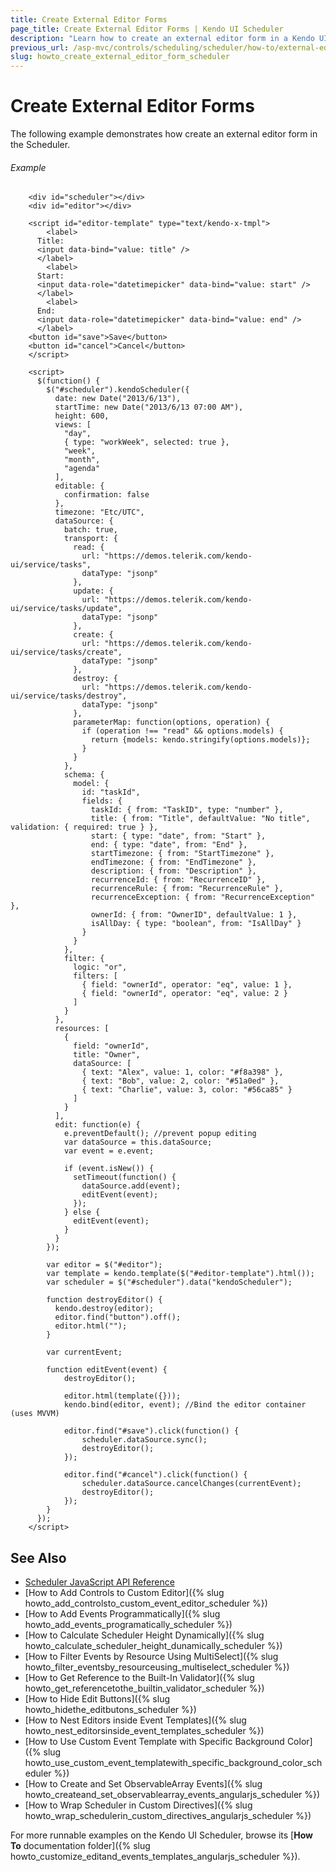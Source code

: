 ```yaml
---
title: Create External Editor Forms
page_title: Create External Editor Forms | Kendo UI Scheduler
description: "Learn how to create an external editor form in a Kendo UI Scheduler widget."
previous_url: /asp-mvc/controls/scheduling/scheduler/how-to/external-editor-form, /controls/scheduling/scheduler/how-to/external-editor-form
slug: howto_create_external_editor_form_scheduler
---
```


# Create External Editor Forms

The following example demonstrates how create an external editor form in the Scheduler.

###### Example

```dojo
    <div id="scheduler"></div>
    <div id="editor"></div>

    <script id="editor-template" type="text/kendo-x-tmpl">
 		<label>
      Title:
      <input data-bind="value: title" />
      </label>
 		<label>
      Start:
      <input data-role="datetimepicker" data-bind="value: start" />
      </label>
 		<label>
      End:
      <input data-role="datetimepicker" data-bind="value: end" />
      </label>
    <button id="save">Save</button>
    <button id="cancel">Cancel</button>
    </script>

    <script>
      $(function() {
        $("#scheduler").kendoScheduler({
          date: new Date("2013/6/13"),
          startTime: new Date("2013/6/13 07:00 AM"),
          height: 600,
          views: [
            "day",
            { type: "workWeek", selected: true },
            "week",
            "month",
            "agenda"
          ],
          editable: {
            confirmation: false
          },
          timezone: "Etc/UTC",
          dataSource: {
            batch: true,
            transport: {
              read: {
                url: "https://demos.telerik.com/kendo-ui/service/tasks",
                dataType: "jsonp"
              },
              update: {
                url: "https://demos.telerik.com/kendo-ui/service/tasks/update",
                dataType: "jsonp"
              },
              create: {
                url: "https://demos.telerik.com/kendo-ui/service/tasks/create",
                dataType: "jsonp"
              },
              destroy: {
                url: "https://demos.telerik.com/kendo-ui/service/tasks/destroy",
                dataType: "jsonp"
              },
              parameterMap: function(options, operation) {
                if (operation !== "read" && options.models) {
                  return {models: kendo.stringify(options.models)};
                }
              }
            },
            schema: {
              model: {
                id: "taskId",
                fields: {
                  taskId: { from: "TaskID", type: "number" },
                  title: { from: "Title", defaultValue: "No title", validation: { required: true } },
                  start: { type: "date", from: "Start" },
                  end: { type: "date", from: "End" },
                  startTimezone: { from: "StartTimezone" },
                  endTimezone: { from: "EndTimezone" },
                  description: { from: "Description" },
                  recurrenceId: { from: "RecurrenceID" },
                  recurrenceRule: { from: "RecurrenceRule" },
                  recurrenceException: { from: "RecurrenceException" },
                  ownerId: { from: "OwnerID", defaultValue: 1 },
                  isAllDay: { type: "boolean", from: "IsAllDay" }
                }
              }
            },
            filter: {
              logic: "or",
              filters: [
                { field: "ownerId", operator: "eq", value: 1 },
                { field: "ownerId", operator: "eq", value: 2 }
              ]
            }
          },
          resources: [
            {
              field: "ownerId",
              title: "Owner",
              dataSource: [
                { text: "Alex", value: 1, color: "#f8a398" },
                { text: "Bob", value: 2, color: "#51a0ed" },
                { text: "Charlie", value: 3, color: "#56ca85" }
              ]
            }
          ],
          edit: function(e) {
            e.preventDefault(); //prevent popup editing
            var dataSource = this.dataSource;
            var event = e.event;

            if (event.isNew()) {
              setTimeout(function() {
                dataSource.add(event);
                editEvent(event);
              });
            } else {
              editEvent(event);
            }
          }
        });

        var editor = $("#editor");
        var template = kendo.template($("#editor-template").html());
        var scheduler = $("#scheduler").data("kendoScheduler");

        function destroyEditor() {
          kendo.destroy(editor);
          editor.find("button").off();
          editor.html("");
        }

        var currentEvent;

        function editEvent(event) {
            destroyEditor();

            editor.html(template({}));
            kendo.bind(editor, event); //Bind the editor container (uses MVVM)

            editor.find("#save").click(function() {
                scheduler.dataSource.sync();
                destroyEditor();
            });

            editor.find("#cancel").click(function() {
                scheduler.dataSource.cancelChanges(currentEvent);
                destroyEditor();
            });
        }
      });
    </script>
```

## See Also

* [Scheduler JavaScript API Reference](/api/javascript/ui/scheduler)
* [How to Add Controls to Custom Editor]({% slug howto_add_controlsto_custom_event_editor_scheduler %})
* [How to Add Events Programmatically]({% slug howto_add_events_programatically_scheduler %})
* [How to Calculate Scheduler Height Dynamically]({% slug howto_calculate_scheduler_height_dunamically_scheduler %})
* [How to Filter Events by Resource Using MultiSelect]({% slug howto_filter_eventsby_resourceusing_multiselect_scheduler %})
* [How to Get Reference to the Built-In Validator]({% slug howto_get_referencetothe_builtin_validator_scheduler %})
* [How to Hide Edit Buttons]({% slug howto_hidethe_editbutons_scheduler %})
* [How to Nest Editors inside Event Templates]({% slug howto_nest_editorsinside_event_templates_scheduler %})
* [How to Use Custom Event Template with Specific Background Color]({% slug howto_use_custom_event_templatewith_specific_background_color_scheduler %})
* [How to Create and Set ObservableArray Events]({% slug howto_createand_set_observablearray_events_angularjs_scheduler %})
* [How to Wrap Scheduler in Custom Directives]({% slug howto_wrap_schedulerin_custom_directives_angularjs_scheduler %})

For more runnable examples on the Kendo UI Scheduler, browse its [**How To** documentation folder]({% slug howto_customize_editand_events_templates_angularjs_scheduler %}).
